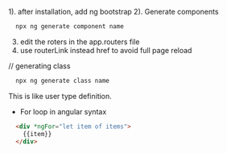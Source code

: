 1). after installation, add ng bootstrap
2). Generate components

```bash
  npx ng generate component name
```

3) edit the roters in the app.routers file
4) use routerLink instead href to avoid full page reload

// generating class
```bash
  npx ng generate class name
```
This is like user type definition.

- For loop in angular syntax
```html
  <div *ngFor="let item of items">
    {{item}}
  </div>
```
